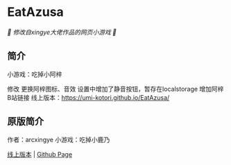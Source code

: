 

# EatAzusa

_🦌 修改自xingye大佬作品的网页小游戏 🥛_

</div>

## 简介
小游戏：吃掉小阿梓

修改
  更换阿梓图标、音效
  设置中增加了静音按钮，暂存在localstorage
  增加阿梓B站链接
  线上版本：https://umi-kotori.github.io/EatAzusa/


## 原版简介

作者：arcxingye
小游戏：吃掉小鹿乃

[线上版本](https://xingye.me/game/eatkano/index.php)
|
[Github Page](https://arcxingye.github.io/EatKano/index.html)
